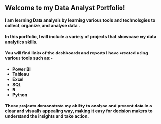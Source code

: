 


##                         Welcome to my Data Analyst Portfolio!
#### I am learning **Data analysis** by learning various tools and technologies to collect, organize, and analyse data . 
####  In this portfolio, I will include a variety of projects that showcase my data analytics skills. 
#### You will find links of the dashboards and reports I have created using various tools such as:-
- **Power BI** 
- **Tableau**
- **Excel**
- **SQL**
- **R**
- **Python**
####  These projects demonstrate my ability to analyse and present data in a clear and visually appealing way, making it easy for decision makers to understand the insights and take action.
